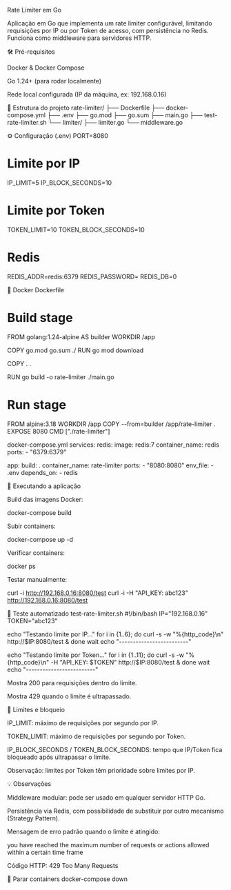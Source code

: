 Rate Limiter em Go

Aplicação em Go que implementa um rate limiter configurável, limitando requisições por IP ou por Token de acesso, com persistência no Redis. Funciona como middleware para servidores HTTP.

🛠 Pré-requisitos

Docker & Docker Compose

Go 1.24+ (para rodar localmente)

Rede local configurada (IP da máquina, ex: 192.168.0.16)

📂 Estrutura do projeto
rate-limiter/
├── Dockerfile
├── docker-compose.yml
├── .env
├── go.mod
├── go.sum
├── main.go
├── test-rate-limiter.sh
└── limiter/
    ├── limiter.go
    └── middleware.go

⚙️ Configuração (.env)
PORT=8080

# Limite por IP
IP_LIMIT=5
IP_BLOCK_SECONDS=10

# Limite por Token
TOKEN_LIMIT=10
TOKEN_BLOCK_SECONDS=10

# Redis
REDIS_ADDR=redis:6379
REDIS_PASSWORD=
REDIS_DB=0

📝 Docker
Dockerfile
# Build stage
FROM golang:1.24-alpine AS builder
WORKDIR /app

COPY go.mod go.sum ./
RUN go mod download

COPY . .

RUN go build -o rate-limiter ./main.go

# Run stage
FROM alpine:3.18
WORKDIR /app
COPY --from=builder /app/rate-limiter .
EXPOSE 8080
CMD ["./rate-limiter"]

docker-compose.yml
services:
  redis:
    image: redis:7
    container_name: redis
    ports:
      - "6379:6379"

  app:
    build: .
    container_name: rate-limiter
    ports:
      - "8080:8080"
    env_file:
      - .env
    depends_on:
      - redis

🚀 Executando a aplicação

Build das imagens Docker:

docker-compose build


Subir containers:

docker-compose up -d


Verificar containers:

docker ps


Testar manualmente:

curl -i http://192.168.0.16:8080/test
curl -i -H "API_KEY: abc123" http://192.168.0.16:8080/test

🧪 Teste automatizado
test-rate-limiter.sh
#!/bin/bash
IP="192.168.0.16"
TOKEN="abc123"

echo "Testando limite por IP..."
for i in {1..6}; do
    curl -s -w "%{http_code}\n" http://$IP:8080/test &
done
wait
echo "-------------------------"

echo "Testando limite por Token..."
for i in {1..11}; do
    curl -s -w "%{http_code}\n" -H "API_KEY: $TOKEN" http://$IP:8080/test &
done
wait
echo "-------------------------"


Mostra 200 para requisições dentro do limite.

Mostra 429 quando o limite é ultrapassado.

🔹 Limites e bloqueio

IP_LIMIT: máximo de requisições por segundo por IP.

TOKEN_LIMIT: máximo de requisições por segundo por Token.

IP_BLOCK_SECONDS / TOKEN_BLOCK_SECONDS: tempo que IP/Token fica bloqueado após ultrapassar o limite.

Observação: limites por Token têm prioridade sobre limites por IP.

💡 Observações

Middleware modular: pode ser usado em qualquer servidor HTTP Go.

Persistência via Redis, com possibilidade de substituir por outro mecanismo (Strategy Pattern).

Mensagem de erro padrão quando o limite é atingido:

you have reached the maximum number of requests or actions allowed within a certain time frame


Código HTTP: 429 Too Many Requests

🛑 Parar containers
docker-compose down